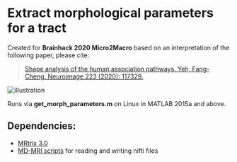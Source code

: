 # Extract morphological parameters for a tract

Created for **Brainhack 2020 Micro2Macro** based on an interpretation of the following paper, please cite: 
> [Shape analysis of the human association pathways. Yeh, Fang-Cheng. Neuroimage 223 (2020): 117329.](https://www.sciencedirect.com/science/article/pii/S1053811920308156)

![illustration](https://github.com/[dmitrishastin]/[tractography_shapes]/blob/[main]/shape2.png?raw=true)

Runs via **get_morph_parameters.m** on Linux in MATLAB 2015a and above.

## Dependencies: 

- [MRtrix 3.0](https://www.mrtrix.org)
- [MD-MRI scripts](https://github.com/markus-nilsson/md-dmri) for reading and writing nifti files
